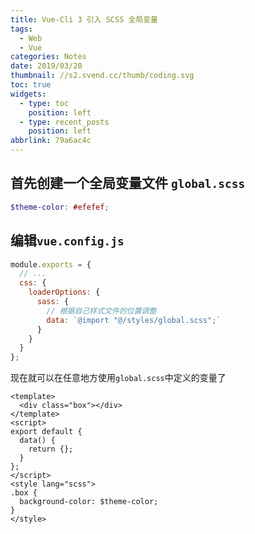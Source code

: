 ```yaml
---
title: Vue-Cli 3 引入 SCSS 全局变量
tags:
  - Web
  - Vue
categories: Notes
date: 2019/03/20
thumbnail: //s2.svend.cc/thumb/coding.svg
toc: true
widgets:
  - type: toc
    position: left
  - type: recent_posts
    position: left
abbrlink: 79a6ac4c
---
```


## 首先创建一个全局变量文件 `global.scss`

<!-- more -->

```scss
$theme-color: #efefef;
```

## 编辑`vue.config.js`

```js
module.exports = {
  // ...
  css: {
    loaderOptions: {
      sass: {
        // 根据自己样式文件的位置调整
        data: `@import "@/styles/global.scss";`
      }
    }
  }
};
```

现在就可以在任意地方使用`global.scss`中定义的变量了

```vue
<template>
  <div class="box"></div>
</template>
<script>
export default {
  data() {
    return {};
  }
};
</script>
<style lang="scss">
.box {
  background-color: $theme-color;
}
</style>
```
